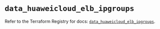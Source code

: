 # `data_huaweicloud_elb_ipgroups`

Refer to the Terraform Registry for docs: [`data_huaweicloud_elb_ipgroups`](https://registry.terraform.io/providers/huaweicloud/huaweicloud/1.71.1/docs/data-sources/elb_ipgroups).
